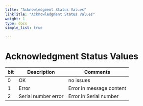 ```yaml
---
title: "Acknowledgment Status Values"
linkTitle: "Acknowledgment Status Values"
weight: 1
type: docs
simple_list: true

---
```


# Acknowledgment Status Values

|bit |Description | Comments |
|---|------------|----|
| 0 |OK | no issues|
| 1 |Error  | Error in message content |
| 2 |Serial number error | Error in Serial number |




